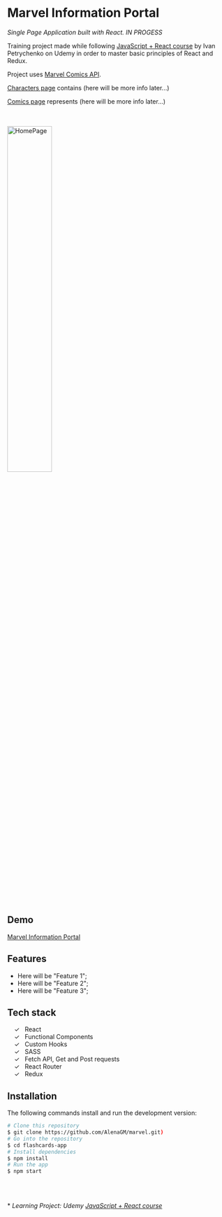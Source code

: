 #  Marvel Information Portal

_Single Page Application built with React. IN PROGESS_

Training project made while following [JavaScript + React course] by Ivan Petrychenko on Udemy in order to master basic principles of React and Redux.

Project uses [Marvel Comics API].

[Characters page] contains (here will be more info later...)

[Comics page] represents (here will be more info later...)

<br><br>
<img width="45%" alt="HomePage" src="../main/screenshots/captureweb.jpeg">
<br><br>

## Demo

 [Marvel Information Portal]

## Features

- Here will be "Feature 1";
- Here will be "Feature 2";
- Here will be "Feature 3";

## Tech stack

&nbsp;&nbsp;&nbsp;&nbsp;&check;&nbsp;&nbsp; React<br>
&nbsp;&nbsp;&nbsp;&nbsp;&check;&nbsp;&nbsp; Functional Components<br>
&nbsp;&nbsp;&nbsp;&nbsp;&check;&nbsp;&nbsp; Custom Hooks<br>
&nbsp;&nbsp;&nbsp;&nbsp;&check;&nbsp;&nbsp; SASS<br>
&nbsp;&nbsp;&nbsp;&nbsp;&check;&nbsp;&nbsp; Fetch API, Get and Post requests<br>
&nbsp;&nbsp;&nbsp;&nbsp;&check;&nbsp;&nbsp; React Router<br>
&nbsp;&nbsp;&nbsp;&nbsp;&check;&nbsp;&nbsp; Redux<br>

## Installation

The following commands install and run the development version:

```bash
# Clone this repository
$ git clone https://github.com/AlenaGM/marvel.git)
# Go into the repository
$ cd flashcards-app
# Install dependencies
$ npm install
# Run the app
$ npm start
```
<br><br>
  
  \* _Learning Project: Udemy [JavaScript + React course]_ 
  
   [Marvel Information Portal]: <https://alenagm.github.io/marvel/>
   [Characters page]: <https://alenagm.github.io/marvel/>
   [Comics page]: <https://alenagm.github.io/marvel/>
   [JavaScript + React course]: <https://www.udemy.com/course/javascript_full/>
   [Marvel Comics API]: <https://developer.marvel.com/>
